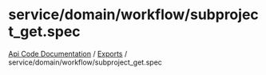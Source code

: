 # service/domain/workflow/subproject\_get.spec
[Api Code Documentation](../README.md) / [Exports](../modules.md) / service/domain/workflow/subproject\_get.spec
